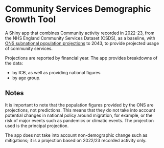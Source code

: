 # Community Services Demographic Growth Tool

A Shiny app that combines Community activity recorded in 2022-23, from the NHS England Community Services Dataset (CSDS), as a baseline, with [ONS subnational population projections](https://www.ons.gov.uk/peoplepopulationandcommunity/populationandmigration/populationprojections/bulletins/subnationalpopulationprojectionsforengland/previousReleases) to 2043, to provide projected usage of community services.

Projections are reported by financial year.
The app provides breakdowns of the data:

* by ICB, as well as providing national figures
* by age group.

## Notes

It is important to note that the population figures provided by the ONS are projections, not predictions.
This means that they do not take into account potential changes in national policy around migration, for example, or the risk of major events such as pandemics or climatic events.
The projection used is the principal projection.

The app does not take into account non-demographic change such as mitigations; it is a projection based on 2022/23 recorded activity only.
